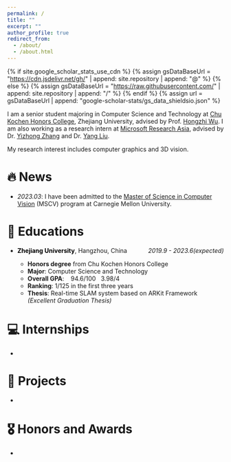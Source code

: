 ```yaml
---
permalink: /
title: ""
excerpt: ""
author_profile: true
redirect_from: 
  - /about/
  - /about.html
---
```


{% if site.google_scholar_stats_use_cdn %}
{% assign gsDataBaseUrl = "https://cdn.jsdelivr.net/gh/" | append: site.repository | append: "@" %}
{% else %}
{% assign gsDataBaseUrl = "https://raw.githubusercontent.com/" | append: site.repository | append: "/" %}
{% endif %}
{% assign url = gsDataBaseUrl | append: "google-scholar-stats/gs_data_shieldsio.json" %}

<span class='anchor' id='about-me'></span>

I am a senior student majoring in Computer Science and Technology at [Chu Kochen Honors College](http://ckc.zju.edu.cn/ckcen/main.htm), Zhejiang University, advised by Prof. [Hongzhi Wu](http://hongzhiwu.com/). I am also working as a research intern at [Microsoft Research Asia](https://www.microsoft.com/en-us/research/group/internet-graphics/), advised by Dr. [Yizhong Zhang](https://yizhongzhang1989.github.io/) and Dr. [Yang Liu](https://xueyuhanlang.github.io/).

My research interest includes computer graphics and 3D vision. 


# 🔥 News
- *2023.03*: I have been admitted to the [Master of Science in Computer Vision](https://www.ri.cmu.edu/education/academic-programs/master-of-science-computer-vision/) (MSCV) program at Carnegie Mellon University.

# 📖 Educations

- <p style="text-align:left;">
        <b style="color:black;">Zhejiang University</b>, Hangzhou, China
    	<span style="float:right;">
            <i>2019.9 - 2023.6(expected)</i>
    	</span>
    </p>

  - **Honors degree** from Chu Kochen Honors College
  - **Major**: Computer Science and Technology
  - **Overall GPA**: &nbsp;&nbsp;&nbsp;94.6/100&nbsp;&nbsp;&nbsp;3.98/4
  - **Ranking**: 1/125 in the first three years
  - **Thesis**: Real-time SLAM system based on ARKit Framework *(Excellent Graduation Thesis)*

# 💻 Internships

- 

# 📝 Projects

- 

# 🎖 Honors and Awards
- 
